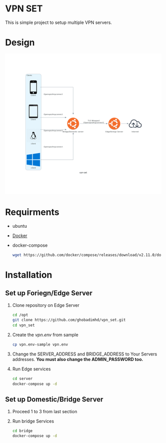 VPN SET
=======

This is simple project to setup multiple VPN servers.

# Design

![Design](https://github.com/ghobadimhd/vpn_set/blob/readme/assets/design.png)

# Requirments

* ubuntu
* [Docker](https://https://docs.docker.com/engine/install/ubuntu/)
* docker-compose

  ```bash
  wget https://github.com/docker/compose/releases/download/v2.11.0/docker-compose-linux-x86_64 -O /usr/local/bin/docker-compose ; chmod u+x /usr/local/bin/docker-compose
  ```


# Installation

## Set up Foriegn/Edge Server

1. Clone repository on Edge Server

   ```bash
   cd /opt
   git clone https://github.com/ghobadimhd/vpn_set.git
   cd vpn_set
   ```

2. Create the *vpn.env* from sample

   ```bash
   cp vpn.env-sample vpn.env
   ```

3. Change the SERVER_ADDRESS and BRIDGE_ADDRESS to Your Servers addresses.
**You must also change the ADMIN_PASSWORD too.**

4. Run Edge services

   ```bash 
   cd server
   docker-compose up -d 
   ```

## Set up Domestic/Bridge Server

1. Proceed 1 to 3 from last section

2. Run bridge Services

   ```bash 
   cd bridge
   docker-compose up -d 
   ```
